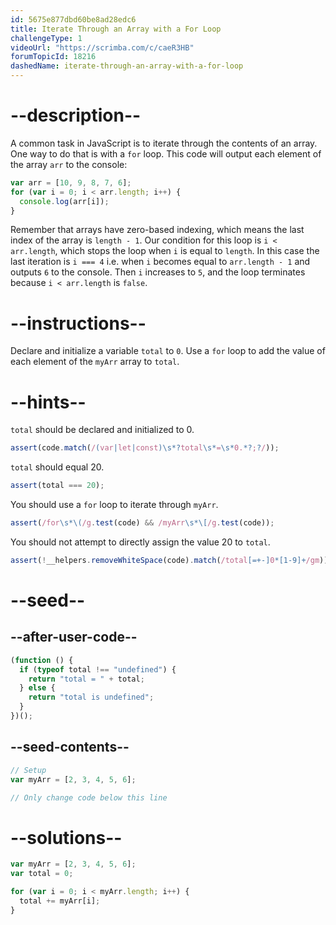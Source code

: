 ```yaml
---
id: 5675e877dbd60be8ad28edc6
title: Iterate Through an Array with a For Loop
challengeType: 1
videoUrl: "https://scrimba.com/c/caeR3HB"
forumTopicId: 18216
dashedName: iterate-through-an-array-with-a-for-loop
---
```


# --description--

A common task in JavaScript is to iterate through the contents of an array. One way to do that is with a `for` loop. This code will output each element of the array `arr` to the console:

```js
var arr = [10, 9, 8, 7, 6];
for (var i = 0; i < arr.length; i++) {
  console.log(arr[i]);
}
```

Remember that arrays have zero-based indexing, which means the last index of the array is `length - 1`. Our condition for this loop is `i < arr.length`, which stops the loop when `i` is equal to `length`. In this case the last iteration is `i === 4` i.e. when `i` becomes equal to `arr.length - 1` and outputs `6` to the console. Then `i` increases to `5`, and the loop terminates because `i < arr.length` is `false`.

# --instructions--

Declare and initialize a variable `total` to `0`. Use a `for` loop to add the value of each element of the `myArr` array to `total`.

# --hints--

`total` should be declared and initialized to 0.

```js
assert(code.match(/(var|let|const)\s*?total\s*=\s*0.*?;?/));
```

`total` should equal 20.

```js
assert(total === 20);
```

You should use a `for` loop to iterate through `myArr`.

```js
assert(/for\s*\(/g.test(code) && /myArr\s*\[/g.test(code));
```

You should not attempt to directly assign the value 20 to `total`.

```js
assert(!__helpers.removeWhiteSpace(code).match(/total[=+-]0*[1-9]+/gm));
```

# --seed--

## --after-user-code--

```js
(function () {
  if (typeof total !== "undefined") {
    return "total = " + total;
  } else {
    return "total is undefined";
  }
})();
```

## --seed-contents--

```js
// Setup
var myArr = [2, 3, 4, 5, 6];

// Only change code below this line
```

# --solutions--

```js
var myArr = [2, 3, 4, 5, 6];
var total = 0;

for (var i = 0; i < myArr.length; i++) {
  total += myArr[i];
}
```
